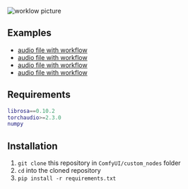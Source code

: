 
![worklow picture](./wiki/pics/Selection_016.png)

## Examples

- [audio file with workflow](./wiki/examples/ComfyUI_temp_ksudt_00002_.flac)
- [audio file with workflow](./wiki/examples/ComfyUI_00002_.flac)
- [audio file with workflow](./wiki/examples/ComfyUI_00003_.flac)
- [audio file with workflow](./wiki/examples/ComfyUI_00095_.flac)

## Requirements

```m
librosa==0.10.2
torchaudio>=2.3.0
numpy
```

## Installation

1. `git clone` this repository in `ComfyUI/custom_nodes` folder
2. `cd` into the cloned repository
3. `pip install -r requirements.txt`